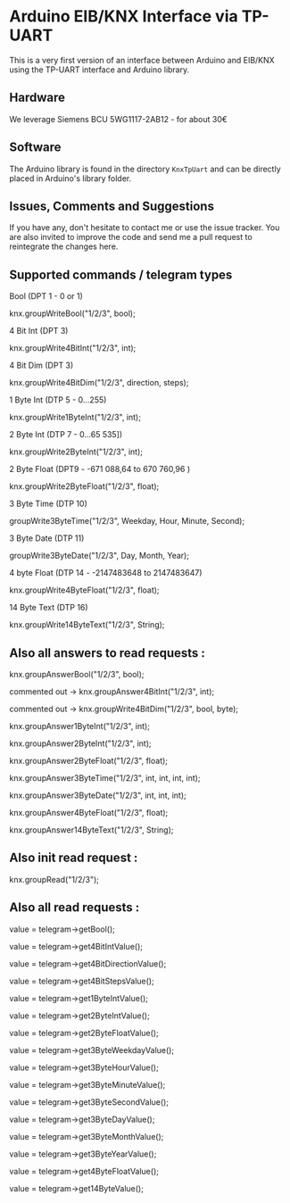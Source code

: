 Arduino EIB/KNX Interface via TP-UART
=====================================


This is a very first version of an interface between Arduino and EIB/KNX using the TP-UART interface and Arduino library.


Hardware
--------

We leverage Siemens BCU 5WG1117-2AB12 - for about 30€

Software
--------

The Arduino library is found in the directory `KnxTpUart` and can be directly placed in Arduino's library folder. 


Issues, Comments and Suggestions
--------------------------------

If you have any, don't hesitate to contact me or use the issue tracker. You are also invited to improve the code and send me a pull request to reintegrate the changes here.

Supported commands / telegram types
-----------------------------------

Bool (DPT 1 - 0 or 1)

knx.groupWriteBool("1/2/3", bool);



4 Bit Int (DPT 3)

knx.groupWrite4BitInt("1/2/3", int);



4 Bit Dim (DPT 3)

knx.groupWrite4BitDim("1/2/3", direction, steps);



1 Byte Int (DTP 5 - 0...255)

knx.groupWrite1ByteInt("1/2/3", int);



2 Byte Int (DTP 7 - 0…65 535])

knx.groupWrite2ByteInt("1/2/3", int);



2 Byte Float (DPT9 - -671 088,64 to 670 760,96 )

knx.groupWrite2ByteFloat("1/2/3", float);



3 Byte Time (DTP 10)

groupWrite3ByteTime("1/2/3", Weekday, Hour, Minute, Second);



3 Byte Date (DTP 11)

groupWrite3ByteDate("1/2/3", Day, Month, Year);



4 byte Float (DTP 14 - -2147483648 to 2147483647) 

knx.groupWrite4ByteFloat("1/2/3", float);



14 Byte Text (DTP 16)

knx.groupWrite14ByteText("1/2/3", String);



Also all answers to read requests :
-----------------------------------

knx.groupAnswerBool("1/2/3", bool);

commented out -> knx.groupAnswer4BitInt("1/2/3", int);

commented out -> knx.groupWrite4BitDim("1/2/3", bool, byte);

knx.groupAnswer1ByteInt("1/2/3", int);

knx.groupAnswer2ByteInt("1/2/3", int);

knx.groupAnswer2ByteFloat("1/2/3", float);

knx.groupAnswer3ByteTime("1/2/3", int, int, int, int);

knx.groupAnswer3ByteDate("1/2/3", int, int, int);

knx.groupAnswer4ByteFloat("1/2/3", float);

knx.groupAnswer14ByteText("1/2/3", String);


Also init read request :
------------------------

knx.groupRead("1/2/3");


Also all read requests :
------------------------

value = telegram->getBool();

value = telegram->get4BitIntValue();

value = telegram->get4BitDirectionValue();

value = telegram->get4BitStepsValue();

value = telegram->get1ByteIntValue();

value = telegram->get2ByteIntValue();

value = telegram->get2ByteFloatValue();

value = telegram->get3ByteWeekdayValue();

value = telegram->get3ByteHourValue();

value = telegram->get3ByteMinuteValue();

value = telegram->get3ByteSecondValue();

value = telegram->get3ByteDayValue();

value = telegram->get3ByteMonthValue();

value = telegram->get3ByteYearValue();

value = telegram->get4ByteFloatValue();

value = telegram->get14ByteValue();